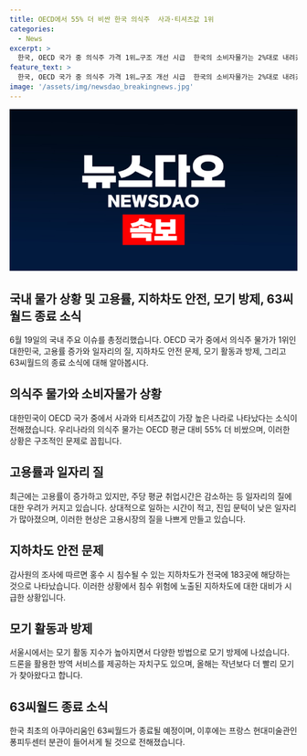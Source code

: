 ```yaml
---
title: OECD에서 55% 더 비싼 한국 의식주  사과·티셔츠값 1위
categories:
  - News
excerpt: >
  한국, OECD 국가 중 의식주 가격 1위…구조 개선 시급  한국의 소비자물가는 2%대로 내려갔지만, 의식주물가는 55%나 높아졌다. 특히 의류와 식료품은 다른 OECD 국가에 비해 더 비쌌다. 생필품 물가가 높아 체감 물가도 증가했고, 구조적인 문제를 해결하면 소비 여력이 늘어날 것으로 전망된다. 고용률이 증가했지만 일자리의 질이 떨어져 근로 시간이 줄고 작은 일자리가 늘어난 것도 문제다. 또한, 지하차도 침수 사고와 모기 활동도 이슈로 대두되고 있다.
feature_text: >
  한국, OECD 국가 중 의식주 가격 1위…구조 개선 시급  한국의 소비자물가는 2%대로 내려갔지만, 의식주물가는 55%나 높아졌다. 특히 의류와 식료품은 다른 OECD 국가에 비해 더 비쌌다. 생필품 물가가 높아 체감 물가도 증가했고, 구조적인 문제를 해결하면 소비 여력이 늘어날 것으로 전망된다. 고용률이 증가했지만 일자리의 질이 떨어져 근로 시간이 줄고 작은 일자리가 늘어난 것도 문제다. 또한, 지하차도 침수 사고와 모기 활동도 이슈로 대두되고 있다.
image: '/assets/img/newsdao_breakingnews.jpg'
---
```


<p><img src="/assets/img/newsdao_breakingnews.jpg" alt="firstkoreanews 속보" /></p>

<h2 data-ke-size="size26">국내 물가 상황 및 고용률, 지하차도 안전, 모기 방제, 63씨월드 종료 소식</h2>

<p data-ke-size="size16">6월 19일의 국내 주요 이슈를 총정리했습니다. OECD 국가 중에서 의식주 물가가 1위인 대한민국, 고용률 증가와 일자리의 질, 지하차도 안전 문제, 모기 활동과 방제, 그리고 63씨월드의 종료 소식에 대해 알아봅시다.</p>

<h2 data-ke-size="size24">의식주 물가와 소비자물가 상황</h2>

<p data-ke-size="size16">대한민국이 OECD 국가 중에서 사과와 티셔츠값이 가장 높은 나라로 나타났다는 소식이 전해졌습니다. 우리나라의 의식주 물가는 OECD 평균 대비 55% 더 비쌌으며, 이러한 상황은 구조적인 문제로 꼽힙니다.</p>

<h2 data-ke-size="size24">고용률과 일자리 질</h2>

<p data-ke-size="size16">최근에는 고용률이 증가하고 있지만, 주당 평균 취업시간은 감소하는 등 일자리의 질에 대한 우려가 커지고 있습니다. 상대적으로 일하는 시간이 적고, 진입 문턱이 낮은 일자리가 많아졌으며, 이러한 현상은 고용시장의 질을 나쁘게 만들고 있습니다.</p>

<h2 data-ke-size="size24">지하차도 안전 문제</h2>

<p data-ke-size="size16">감사원의 조사에 따르면 홍수 시 침수될 수 있는 지하차도가 전국에 183곳에 해당하는 것으로 나타났습니다. 이러한 상황에서 침수 위험에 노출된 지하차도에 대한 대비가 시급한 상황입니다.</p>

<h2 data-ke-size="size24">모기 활동과 방제</h2>

<p data-ke-size="size16">서울시에서는 모기 활동 지수가 높아지면서 다양한 방법으로 모기 방제에 나섰습니다. 드론을 활용한 방역 서비스를 제공하는 자치구도 있으며, 올해는 작년보다 더 빨리 모기가 찾아왔다고 합니다.</p>

<h2 data-ke-size="size24">63씨월드 종료 소식</h2>

<p data-ke-size="size16">한국 최초의 아쿠아리움인 63씨월드가 종료될 예정이며, 이후에는 프랑스 현대미술관인 퐁피두센터 분관이 들어서게 될 것으로 전해졌습니다.</p>

